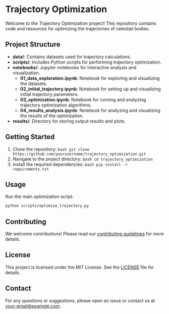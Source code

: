 # Trajectory Optimization

Welcome to the Trajectory Optimization project! This repository contains code and resources for optimizing the trajectories of celestial bodies.

## Project Structure

- **data/**: Contains datasets used for trajectory calculations.
- **scripts/**: Includes Python scripts for performing trajectory optimization.
- **notebooks/**: Jupyter notebooks for interactive analysis and visualization.
    - **01_data_exploration.ipynb**: Notebook for exploring and visualizing the datasets.
    - **02_initial_trajectory.ipynb**: Notebook for setting up and visualizing initial trajectory parameters.
    - **03_optimization.ipynb**: Notebook for running and analyzing trajectory optimization algorithms.
    - **04_results_analysis.ipynb**: Notebook for analyzing and visualizing the results of the optimization.
- **results/**: Directory for storing output results and plots.

## Getting Started

1. Clone the repository:
        ```bash
        git clone https://github.com/yourusername/trajectory_optimization.git
        ```
2. Navigate to the project directory:
        ```bash
        cd trajectory_optimization
        ```
3. Install the required dependencies:
        ```bash
        pip install -r requirements.txt
        ```

## Usage

Run the main optimization script:
```bash
python scripts/optimize_trajectory.py
```

## Contributing

We welcome contributions! Please read our [contributing guidelines](CONTRIBUTING.md) for more details.

## License

This project is licensed under the MIT License. See the [LICENSE](LICENSE) file for details.

## Contact

For any questions or suggestions, please open an issue or contact us at [your-email@example.com](mailto:your-email@example.com).

